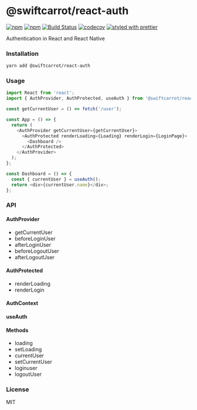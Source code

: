 # @swiftcarrot/react-auth

[![npm](https://img.shields.io/npm/v/@swiftcarrot/react-auth.svg)](https://www.npmjs.com/package/@swiftcarrot/react-auth)
[![npm](https://img.shields.io/npm/dm/@swiftcarrot/react-auth.svg)](https://www.npmjs.com/package/@swiftcarrot/react-auth)
[![Build Status](https://travis-ci.org/swiftcarrot/react-auth.svg?branch=master)](https://travis-ci.org/swiftcarrot/react-auth)
[![codecov](https://codecov.io/gh/swiftcarrot/react-auth/branch/master/graph/badge.svg)](https://codecov.io/gh/swiftcarrot/react-auth)
[![styled with prettier](https://img.shields.io/badge/styled_with-prettier-ff69b4.svg)](https://github.com/prettier/prettier)

Authentication in React and React Native

### Installation

```sh
yarn add @swiftcarrot/react-auth
```

### Usage

```javascript
import React from 'react';
import { AuthProvider, AuthProtected, useAuth } from '@swiftcarrot/react-auth';

const getCurrentUser = () => fetch('/user');

const App = () => {
  return (
    <AuthProvider getCurrentUser={getCurrentUser}>
      <AuthProtected renderLoading={Loading} renderLogin={LoginPage}>
        <Dashboard />
      </AuthProtected>
    </AuthProvider>
  );
};

const Dashboard = () => {
  const { currentUser } = useAuth();
  return <div>{currentUser.name}</div>;
};
```

### API

#### AuthProvider

- getCurrentUser
- beforeLoginUser
- afterLoginUser
- beforeLogoutUser
- afterLogoutUser

#### AuthProtected

- renderLoading
- renderLogin

#### AuthContext

#### useAuth

#### Methods

- loading
- setLoading
- currentUser
- setCurrentUser
- loginuser
- logoutUser

### License

MIT
